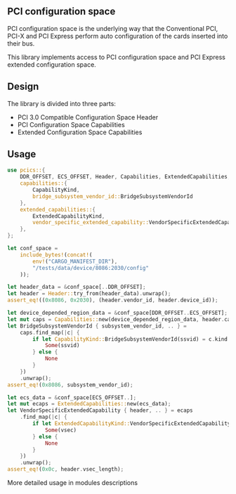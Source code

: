 ## PCI configuration space

PCI configuration space is the underlying way that the Conventional PCI, PCI-X and PCI Express perform auto configuration of the cards inserted into their bus.

This library implements access to PCI configuration space and PCI Express extended configuration space.

## Design

The library is divided into three parts:
- PCI 3.0 Compatible Configuration Space Header
- PCI Configuration Space Capabilities
- Extended Configuration Space Capabilities

## Usage

```rust
use pcics::{
    DDR_OFFSET, ECS_OFFSET, Header, Capabilities, ExtendedCapabilities,
    capabilities::{
        CapabilityKind,
        bridge_subsystem_vendor_id::BridgeSubsystemVendorId
    },
    extended_capabilities::{
        ExtendedCapabilityKind,
        vendor_specific_extended_capability::VendorSpecificExtendedCapability
    },
};

let conf_space =
    include_bytes!(concat!(
        env!("CARGO_MANIFEST_DIR"),
        "/tests/data/device/8086:2030/config"
    ));

let header_data = &conf_space[..DDR_OFFSET];
let header = Header::try_from(header_data).unwrap();
assert_eq!((0x8086, 0x2030), (header.vendor_id, header.device_id));

let device_depended_region_data = &conf_space[DDR_OFFSET..ECS_OFFSET];
let mut caps = Capabilities::new(device_depended_region_data, header.capabilities_pointer);
let BridgeSubsystemVendorId { subsystem_vendor_id, .. } =
    caps.find_map(|c| {
        if let CapabilityKind::BridgeSubsystemVendorId(ssvid) = c.kind {
            Some(ssvid)
        } else {
            None
        }
    })
    .unwrap();
assert_eq!(0x8086, subsystem_vendor_id);

let ecs_data = &conf_space[ECS_OFFSET..];
let mut ecaps = ExtendedCapabilities::new(ecs_data);
let VendorSpecificExtendedCapability { header, .. } = ecaps
    .find_map(|c| {
        if let ExtendedCapabilityKind::VendorSpecificExtendedCapability(vsec) = c.kind {
            Some(vsec)
        } else {
            None
        }
    })
    .unwrap();
assert_eq!(0x0c, header.vsec_length);
```
More detailed usage in modules descriptions
